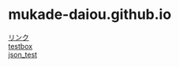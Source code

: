 # mukade-daiou.github.io
[リンク](https://mukade-daiou.github.io/index.html)<br>
[testbox](https://mukade-daiou.github.io/testbox.html)<br>
[json_test](https://mukade-daiou.github.io/json_test.html)
